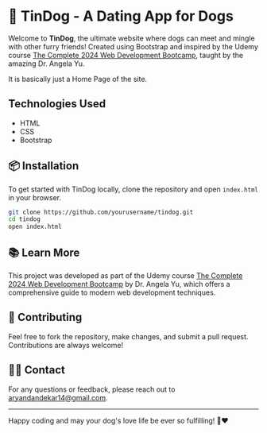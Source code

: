 # 🐾 TinDog - A Dating App for Dogs

Welcome to **TinDog**, the ultimate website where dogs can meet and mingle with other furry friends! Created using Bootstrap and inspired by the Udemy course [The Complete 2024 Web Development Bootcamp](https://www.udemy.com/share/101qYw3@TyA-VMK2gDUv5-_5OaQ9kIFdpmCi4zSV9FML_Zvhosvybj1Zm9ALydoJ22aFl8Kydw==/), taught by the amazing Dr. Angela Yu.

It is basically just a Home Page of the site.

## Technologies Used
- HTML
- CSS
- Bootstrap

## 📦 Installation

To get started with TinDog locally, clone the repository and open `index.html` in your browser.

```bash
git clone https://github.com/yourusername/tindog.git
cd tindog
open index.html
```

## 📚 Learn More

This project was developed as part of the Udemy course [The Complete 2024 Web Development Bootcamp](https://www.udemy.com/share/101qYw3@TyA-VMK2gDUv5-_5OaQ9kIFdpmCi4zSV9FML_Zvhosvybj1Zm9ALydoJ22aFl8Kydw==/) by Dr. Angela Yu, which offers a comprehensive guide to modern web development techniques.

## 🤝 Contributing

Feel free to fork the repository, make changes, and submit a pull request. Contributions are always welcome!

## 🙋‍♂️ Contact

For any questions or feedback, please reach out to aryandandekar14@gmail.com.

---

Happy coding and may your dog's love life be ever so fulfilling! 🐶❤️

